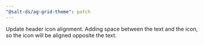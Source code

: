 ```yaml
---
"@salt-ds/ag-grid-theme": patch
---
```


Update header icon alignment. Adding space between the text and the icon, so the icon will be aligned opposite the text. 

